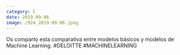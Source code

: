 ```yaml
--- 
category: C 
date: 2019-09-06 
image: /924_2019-09-06.jpeg 
--- 
```


Os comparto esta comparativa entre modelos básicos y modelos de Machine Learning. #DELOITTE #MACHINELEARNING